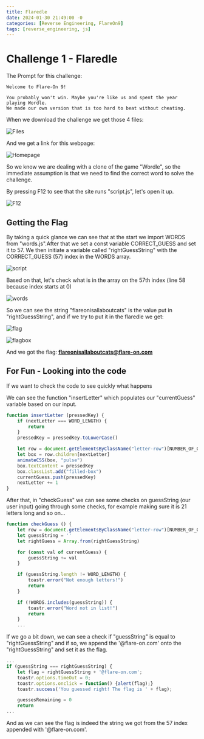 ```yaml
---
title: Flaredle
date: 2024-01-30 21:49:00 -0
categories: [Reverse Engineering, FlareOn9]
tags: [reverse_engineering, js]
---
```


# Challenge 1 - Flaredle

The Prompt for this challenge:
```
Welcome to Flare-On 9!

You probably won't win. Maybe you're like us and spent the year playing Wordle.
We made our own version that is too hard to beat without cheating.
```

When we download the challenge we get those 4 files:

![Files](https://yoro3000.github.io/assets/img/flareon9/challenge_1_flaredle/files.png)

And we get a link for this webpage:

![Homepage](https://yoro3000.github.io/assets/img/flareon9/challenge_1_flaredle/flaredle_homepage.png)

So we know we are dealing with a clone of the game "Wordle", so the immediate assumption is that we need to find the correct word to solve the challenge.

By pressing F12 to see that the site runs "script.js", let's open it up.

![F12](https://yoro3000.github.io/assets/img/flareon9/challenge_1_flaredle/f12.png)

## Getting the Flag

By taking a quick glance we can see that at the start we import WORDS from "words.js".After that we set a const variable CORRECT_GUESS and set it to 57.
We then initiate a variable called "rightGuessString" with the CORRECT_GUESS (57) index in the WORDS array.

![script](https://yoro3000.github.io/assets/img/flareon9/challenge_1_flaredle/script.png)

Based on that, let's check what is in the array on the 57th index (line 58 because index starts at 0)

![words](https://yoro3000.github.io/assets/img/flareon9/challenge_1_flaredle/words.png)

So we can see the string "flareonisallaboutcats" is the value put in "rightGuessString", and if we try to put it in the flaredle we get:

![flag](https://yoro3000.github.io/assets/img/flareon9/challenge_1_flaredle/flag.png)

![flagbox](https://yoro3000.github.io/assets/img/flareon9/challenge_1_flaredle/flag_box.png)

And we got the flag: **flareonisallaboutcats@flare-on.com**

## For Fun - Looking into the code

If we want to check the code to see quickly what happens

We can see the function "insertLetter" which populates our "currentGuess" variable based on our input.

```javascript
function insertLetter (pressedKey) {
    if (nextLetter === WORD_LENGTH) {
        return
    }
    pressedKey = pressedKey.toLowerCase()

    let row = document.getElementsByClassName("letter-row")[NUMBER_OF_GUESSES - guessesRemaining]
    let box = row.children[nextLetter]
    animateCSS(box, "pulse")
    box.textContent = pressedKey
    box.classList.add("filled-box")
    currentGuess.push(pressedKey)
    nextLetter += 1
}
```

After that, in "checkGuess" we can see some checks on guessString (our user input) going through some checks, for example making sure it is 21 letters long and so on...

```javascript
function checkGuess () {
    let row = document.getElementsByClassName("letter-row")[NUMBER_OF_GUESSES - guessesRemaining]
    let guessString = ''
    let rightGuess = Array.from(rightGuessString)

    for (const val of currentGuess) {
        guessString += val
    }

    if (guessString.length != WORD_LENGTH) {
        toastr.error("Not enough letters!")
        return
    }

    if (!WORDS.includes(guessString)) {
        toastr.error("Word not in list!")
        return
    }
    ...
```

If we go a bit down, we can see a check if "guessString" is equal to "rightGuessString" and if so, we append the '@flare-on.com' onto the "rightGuessString" and set it as the flag.

```javascript
...
if (guessString === rightGuessString) {
    let flag = rightGuessString + '@flare-on.com';
    toastr.options.timeOut = 0;
    toastr.options.onclick = function() {alert(flag);}
    toastr.success('You guessed right! The flag is ' + flag);

    guessesRemaining = 0
    return
...
```

And as we can see the flag is indeed the string we got from the 57 index appended with '@flare-on.com'.